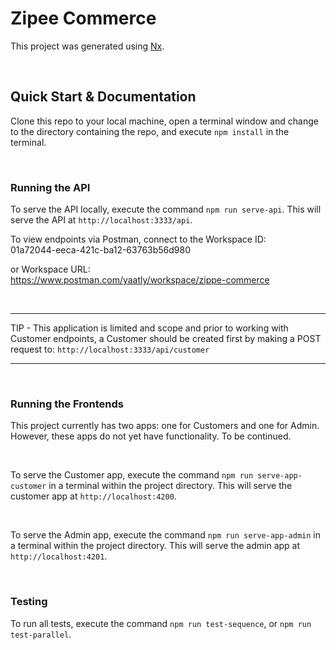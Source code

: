 

# Zipee Commerce
This project was generated using [Nx](https://nx.dev).

<br/>

## Quick Start & Documentation
Clone this repo to your local machine, open a terminal window and change to the directory containing the repo, and execute `npm install` in the terminal.

<br/>

### Running the API
To serve the API locally, execute the command `npm run serve-api`. This will serve the API at `http://localhost:3333/api`.

To view endpoints via Postman, connect to the Workspace ID:<br/>
01a72044-eeca-421c-ba12-63763b56d980

or Workspace URL:<br/>
https://www.postman.com/yaatly/workspace/zippe-commerce

<br/>

___
TIP - This application is limited and scope and prior to working with Customer endpoints, a Customer should be created first by making a POST request to: `http://localhost:3333/api/customer`
___

<br/>

### Running the Frontends
This project currently has two apps: one for Customers and one for Admin. However, these apps do not yet have functionality. To be continued.

<br/>

To serve the Customer app, execute the command `npm run serve-app-customer` in a terminal within the project directory. This will serve the customer app at `http://localhost:4200`.

<br/>

To serve the Admin app, execute the command `npm run serve-app-admin` in a terminal within the project directory. This will serve the admin app at `http://localhost:4201`.

<br/>

### Testing
To run all tests, execute the command `npm run test-sequence`, or `npm run test-parallel`.
